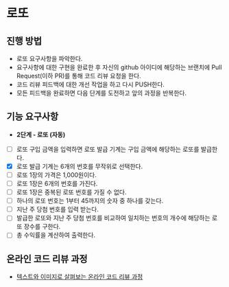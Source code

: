 # 로또
## 진행 방법
* 로또 요구사항을 파악한다.
* 요구사항에 대한 구현을 완료한 후 자신의 github 아이디에 해당하는 브랜치에 Pull Request(이하 PR)를 통해 코드 리뷰 요청을 한다.
* 코드 리뷰 피드백에 대한 개선 작업을 하고 다시 PUSH한다.
* 모든 피드백을 완료하면 다음 단계를 도전하고 앞의 과정을 반복한다.

## 기능 요구사항
- **2단계 - 로또 (자동)**
* [ ] 로또 구입 금액을 입력하면 로또 발급 기계는 구입 금액에 해당하는 로또를 발급한다.
* [x] 로또 발급 기계는 6개의 번호를 무작위로 선택한다.
* [ ] 로또 1장의 가격은 1,000원이다.
* [ ] 로또 1장은 6개의 번호를 가진다.
* [ ] 로또 1장은 중복된 로또 번호를 가질 수 없다.
* [ ] 하나의 로또 번호는 1부터 45까지의 숫자 중 하나를 갖는다.
* [ ] 지난 주 당첨 번호를 입력 받는다.
* [ ] 발급한 로또와 지난 주 당첨 번호를 비교하여 일치하는 번호의 개수에 해당하는 로또 장수를 구한다.
* [ ] 총 수익률을 계산하여 출력한다.

## 온라인 코드 리뷰 과정
* [텍스트와 이미지로 살펴보는 온라인 코드 리뷰 과정](https://github.com/next-step/nextstep-docs/tree/master/codereview)